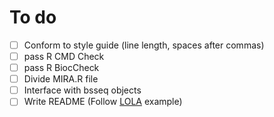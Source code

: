 # To do

- [ ] Conform to style guide (line length, spaces after commas)
- [ ] pass R CMD Check
- [ ] pass R BiocCheck
- [ ] Divide MIRA.R file
- [ ] Interface with bsseq objects
- [ ] Write README (Follow [LOLA](https://github.com/nsheff/LOLA) example)

